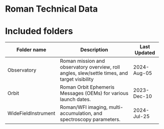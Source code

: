 # Roman Technical Data

# Included folders


| Folder name         | Description                                                                                   | Last Updated |
|---------------------|-----------------------------------------------------------------------------------------------|--------------|
| Observatory         | Roman mission and observatory overview, roll angles, slew/settle times, and target visibility | 2024-Aug-05  |
| Orbit               | Roman Orbit Ephemeris Messages (OEMs) for various launch dates.                               | 2023-Dec-10 |
| WideFieldInstrument | Roman/WFI imaging, multi-accumulation, and spectroscopy parameters.                           | 2024-Jul-25 |